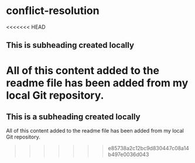 # conflict-resolution

<<<<<<< HEAD
## This is subheading created locally

All of this content added to the readme file has been added from my local Git repository.
=======
## This is a subheading created locally

All of this content added to the readme file has been added from my local Git repository. 
>>>>>>> e85738a2c12bc9d830447c08a14b497e0036d043
